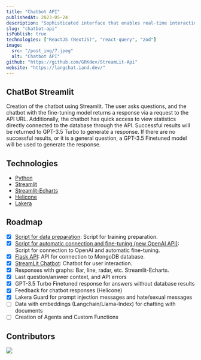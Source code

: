 ```yaml
---
title: "Chatbot API"
publishedAt: 2023-05-24
description: "Sophisticated interface that enables real-time interaction with our business database, providing access to customer records, item inventory, delivery notes, and financial metrics."
slug: "chatbot-api"
isPublish: true
technologies: ["ReactJS (NextJS)", "react-query", "zod"]
image: 
  src: "/post_img/7.jpeg"
  alt: "Chatbot API"
github: "https://github.com/GRKdev/StreamLit-Api"
website: "https://langchat.iand.dev/"
---
```


## ChatBot Streamlit

Creation of the chatbot using Streamlit. The user asks questions, and the chatbot with the fine-tuning model returns a response via a request to the API URL. Additionally, the chatbot has quick access to view statistics directly connected to the database through the API. Successful results will be returned to GPT-3.5 Turbo to generate a response. If there are no successful results, or it is a general question, a GPT-3.5 Finetuned model will be used to generate the response.

## Technologies

- [Python](https://www.python.org/)
- [Streamlit](https://streamlit.io/)
- [Streamlit-Echarts](https://github.com/andfanilo/streamlit-echarts)
- [Helicone](https://helicone.ai/)
- [Lakera](https://lakera.ai/)

## Roadmap

- [x] [Script for data preparation](https://github.com/GRKdev/Script-SQL-API): Script for training preparation.
- [x] [Script for automatic connection and fine-tuning (new OpenAI API)](https://github.com/GRKdev/Script-SQL-API): Script for connection to OpenAI and automatic fine-tuning.
- [x] [Flask API](https://github.com/GRKdev/api-docker-ngrok): API for connection to MongoDB database.
- [x] [StreamLit Chatbot](https://github.com/GRKdev/StreamLit-Api): Chatbot for user interaction.
- [x] Responses with graphs: Bar, line, radar, etc. Streamlit-Echarts.
- [x] Last question/answer context, and API errors
- [x] GPT-3.5 Turbo Finetuned response for answers without database results
- [x] Feedback for chatbot responses (Helicone)
- [x] Lakera Guard for prompt injection messages and hate/sexual messages
- [ ] Data with embeddings (Langchain/Llama-Index) for chatting with documents
- [ ] Creation of Agents and Custom Functions

## Contributors
<a href="https://github.com/GRKdev/StreamLit-Api/graphs/contributors">
<img src="https://contrib.rocks/image?repo=GRKdev/StreamLit-Api" />
</a>